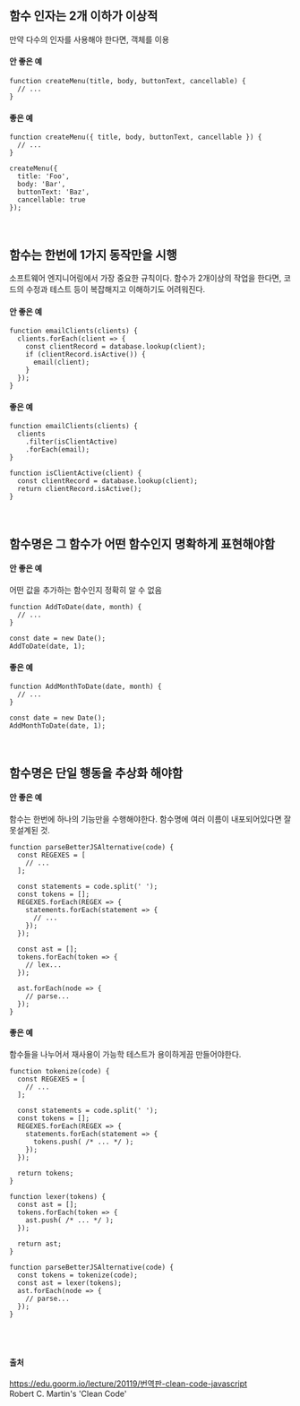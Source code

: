 ## 함수 인자는 2개 이하가 이상적
만약 다수의 인자를 사용해야 한다면, 객체를 이용
#### 안 좋은 예
```
function createMenu(title, body, buttonText, cancellable) {
  // ...
}
```
#### 좋은 예
```
function createMenu({ title, body, buttonText, cancellable }) {
  // ...
}

createMenu({
  title: 'Foo',
  body: 'Bar',
  buttonText: 'Baz',
  cancellable: true
});
```
<br/>

## 함수는 한번에 1가지 동작만을 시행
소프트웨어 엔지니어링에서 가장 중요한 규칙이다. 함수가 2개이상의 작업을 한다면, 코드의 수정과 테스트 등이 복잡해지고 이해하기도 어려워진다.
#### 안 좋은 예
```
function emailClients(clients) {
  clients.forEach(client => {
    const clientRecord = database.lookup(client);
    if (clientRecord.isActive()) {
      email(client);
    }
  });
}
```
#### 좋은 예
```
function emailClients(clients) {
  clients
    .filter(isClientActive)
    .forEach(email);
}

function isClientActive(client) {
  const clientRecord = database.lookup(client);
  return clientRecord.isActive();
}
```
<br/>

## 함수명은 그 함수가 어떤 함수인지 명확하게 표현해야함
#### 안 좋은 예
어떤 값을 추가하는 함수인지 정확히 알 수 없음
```
function AddToDate(date, month) {
  // ...
}

const date = new Date();
AddToDate(date, 1);
```
#### 좋은 예
```
function AddMonthToDate(date, month) {
  // ...
}

const date = new Date();
AddMonthToDate(date, 1);
```
<br/>

## 함수명은 단일 행동을 추상화 해야함
#### 안 좋은 예
함수는 한번에 하나의 기능만을 수행해야한다. 함수명에 여러 이름이 내포되어있다면 잘못설계된 것.
```
function parseBetterJSAlternative(code) {
  const REGEXES = [
    // ...
  ];

  const statements = code.split(' ');
  const tokens = [];
  REGEXES.forEach(REGEX => {
    statements.forEach(statement => {
      // ...
    });
  });

  const ast = [];
  tokens.forEach(token => {
    // lex...
  });

  ast.forEach(node => {
    // parse...
  });
}
```
#### 좋은 예
함수들을 나누어서 재사용이 가능학 테스트가 용이하게끔 만들어야한다.
```
function tokenize(code) {
  const REGEXES = [
    // ...
  ];

  const statements = code.split(' ');
  const tokens = [];
  REGEXES.forEach(REGEX => {
    statements.forEach(statement => {
      tokens.push( /* ... */ );
    });
  });

  return tokens;
}

function lexer(tokens) {
  const ast = [];
  tokens.forEach(token => {
    ast.push( /* ... */ );
  });

  return ast;
}

function parseBetterJSAlternative(code) {
  const tokens = tokenize(code);
  const ast = lexer(tokens);
  ast.forEach(node => {
    // parse...
  });
}
```
<br/>

<br/>

#### 출처
https://edu.goorm.io/lecture/20119/번역판-clean-code-javascript
<br/>
Robert C. Martin's 'Clean Code'
